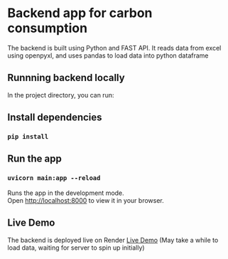 # Backend app for carbon consumption

The backend is built using Python and FAST API. It reads data from excel using openpyxl, and uses pandas to load data into python dataframe

## Runnning backend locally

In the project directory, you can run:

## Install dependencies

### `pip install`

## Run the app

### `uvicorn main:app --reload`

Runs the app in the development mode.\
Open [http://localhost:8000](http://localhost:8000) to view it in your browser.

## Live Demo

The backend is deployed live on Render
[Live Demo](https://test-app-backend-agr5.onrender.com/data) (May take a while to load data, waiting for server to spin up initially)
